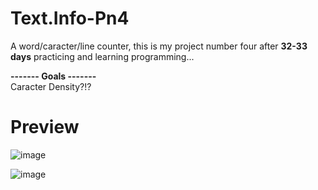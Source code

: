 # Text.Info-Pn4
A word/caracter/line counter, this is my project number four after <strong>32-33 days</strong> practicing and learning programming...

<b> ------- Goals ------- </b><br>
Caracter Density?!? <br>

# Preview

![image](https://user-images.githubusercontent.com/96752883/149640916-f27db220-844f-4f6e-a617-435cadda4898.png)

![image](https://user-images.githubusercontent.com/96752883/149640943-f9ec7641-ee2e-464e-ad26-8a3dc5af7fc6.png)
